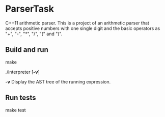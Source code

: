 # ParserTask
C++11 arithmetic parser.
This is a project of an arithmetic parser that accepts positive numbers with one single digit and the basic operators as
"+", "-", "*", "/", "(" and ")".

## Build and run
make

./interpreter [**-v**]

**-v** Display the AST tree of the running expression.

## Run tests

make test
